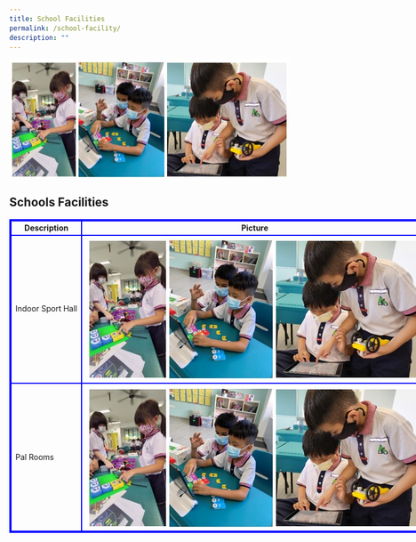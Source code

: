 ```yaml
---
title: School Facilities
permalink: /school-facility/
description: ""
---
```

![](/images/ALP%202023.jpg)
<style>
table, th, td {
  border: 2px solid blue;
}
table {
  border-spacing: 0px;
}
</style>

<h2>Schools Facilities</h2>

<table style="width: 1050px">
  <tbody><tr>
    <th>Description</th>
    <th>Picture</th> 
  </tr>
  <tr>
    <td>Indoor Sport Hall</td>
    <td><img src="/images/ALP%202023.jpg"></td></tr>
  <tr>
    <td>Pal Rooms</td>
    <td><img src="/images/ALP%202023.jpg"></td>

  </tr>
</tbody></table>